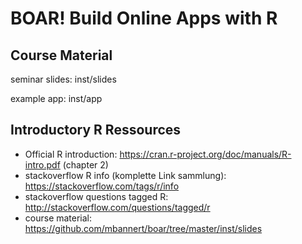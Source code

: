 # BOAR! Build Online Apps with R 

## Course Material

seminar slides: inst/slides

example app: inst/app

## Introductory R Ressources 

- Official R introduction: https://cran.r-project.org/doc/manuals/R-intro.pdf (chapter 2)
- stackoverflow R info (komplette Link sammlung): https://stackoverflow.com/tags/r/info
- stackoverflow questions tagged R: http://stackoverflow.com/questions/tagged/r
- course material: https://github.com/mbannert/boar/tree/master/inst/slides